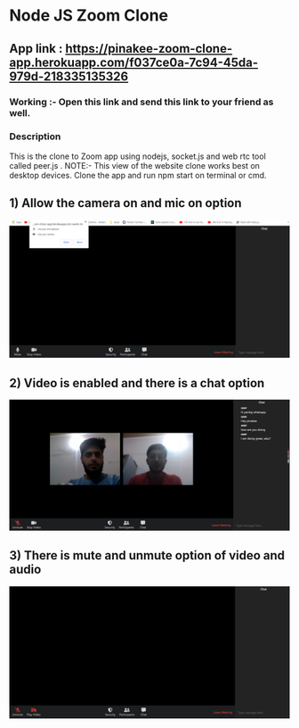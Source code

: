 # Node JS Zoom Clone
## App link : https://pinakee-zoom-clone-app.herokuapp.com/f037ce0a-7c94-45da-979d-218335135326
### Working :- Open this link and send this link to your friend as well. 

### Description
This is the clone to Zoom app using nodejs, socket.js and web rtc tool called peer.js .
NOTE:- This view of the website clone works best on desktop devices. Clone the app and run npm start on 
terminal or cmd.

## 1) Allow the camera on and mic on option
![alt text](https://github.com/Pinakee15/Zoom-Clone/blob/main/images/Capture.PNG)

## 2) Video is enabled and there is a chat option
![alt text](https://github.com/Pinakee15/Zoom-Clone/blob/main/images/Capture3.PNG)

## 3) There is mute and unmute option of video and audio
![alt text](https://github.com/Pinakee15/Zoom-Clone/blob/main/images/Capture4.PNG)

